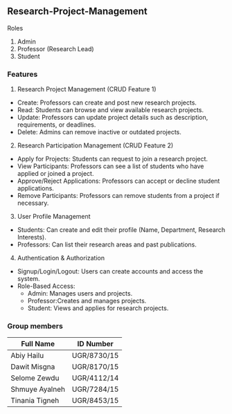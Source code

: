 ## Research-Project-Management
Roles
1) Admin
2) Professor (Research Lead)  
3) Student

### Features

1) Research Project Management (CRUD Feature 1)
- Create: Professors can create and post new research projects.  
- Read: Students can browse and view available research projects.  
- Update: Professors can update project details such as description, requirements, or deadlines.  
- Delete: Admins can remove inactive or outdated projects.  

2) Research Participation Management (CRUD Feature 2)  
- Apply for Projects: Students can request to join a research project.  
- View Participants: Professors can see a list of students who have applied or joined a project.  
- Approve/Reject Applications: Professors can accept or decline student applications.  
- Remove Participants: Professors can remove students from a project if necessary.  

3) User Profile Management
- Students: Can create and edit their profile (Name, Department, Research Interests).  
- Professors: Can list their research areas and past publications.  

4) Authentication & Authorization 
- Signup/Login/Logout: Users can create accounts and access the system.  
- Role-Based Access:
  - Admin: Manages users and projects.  
  - Professor:Creates and manages projects.  
  - Student: Views and applies for research projects.

### Group members

| Full Name            | ID Number                     |
|----------------------|-------------------------------|
| Abiy Hailu           | UGR/8730/15                   |
| Dawit Misgna         | UGR/8170/15                   |
| Selome Zewdu         | UGR/4112/14                   |
| Shmuye Ayalneh       | UGR/7284/15                   |
| Tinania Tigneh       | UGR/8453/15                   |


